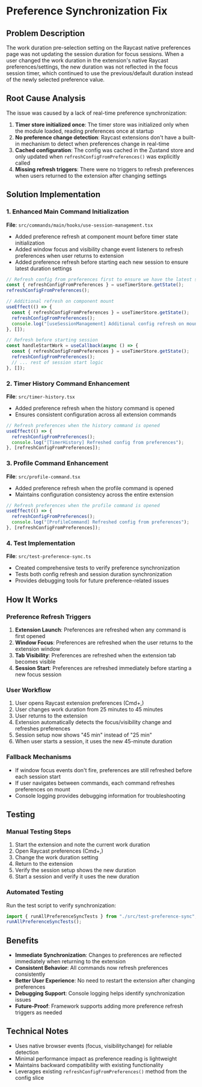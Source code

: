 # Preference Synchronization Fix

## Problem Description

The work duration pre-selection setting on the Raycast native preferences page was not updating the session duration for focus sessions. When a user changed the work duration in the extension's native Raycast preferences/settings, the new duration was not reflected in the focus session timer, which continued to use the previous/default duration instead of the newly selected preference value.

## Root Cause Analysis

The issue was caused by a lack of real-time preference synchronization:

1. **Timer store initialized once**: The timer store was initialized only when the module loaded, reading preferences once at startup
2. **No preference change detection**: Raycast extensions don't have a built-in mechanism to detect when preferences change in real-time
3. **Cached configuration**: The config was cached in the Zustand store and only updated when `refreshConfigFromPreferences()` was explicitly called
4. **Missing refresh triggers**: There were no triggers to refresh preferences when users returned to the extension after changing settings

## Solution Implementation

### 1. Enhanced Main Command Initialization

**File**: `src/commands/main/hooks/use-session-management.tsx`

- Added preference refresh at component mount before timer state initialization
- Added window focus and visibility change event listeners to refresh preferences when user returns to extension
- Added preference refresh before starting each new session to ensure latest duration settings

```typescript
// Refresh config from preferences first to ensure we have the latest settings
const { refreshConfigFromPreferences } = useTimerStore.getState();
refreshConfigFromPreferences();

// Additional refresh on component mount
useEffect(() => {
  const { refreshConfigFromPreferences } = useTimerStore.getState();
  refreshConfigFromPreferences();
  console.log("[useSessionManagement] Additional config refresh on mount");
}, []);

// Refresh before starting session
const handleStartWork = useCallback(async () => {
  const { refreshConfigFromPreferences } = useTimerStore.getState();
  refreshConfigFromPreferences();
  // ... rest of session start logic
}, []);
```

### 2. Timer History Command Enhancement

**File**: `src/timer-history.tsx`

- Added preference refresh when the history command is opened
- Ensures consistent configuration across all extension commands

```typescript
// Refresh preferences when the history command is opened
useEffect(() => {
  refreshConfigFromPreferences();
  console.log("[TimerHistory] Refreshed config from preferences");
}, [refreshConfigFromPreferences]);
```

### 3. Profile Command Enhancement

**File**: `src/profile-command.tsx`

- Added preference refresh when the profile command is opened
- Maintains configuration consistency across the entire extension

```typescript
// Refresh preferences when the profile command is opened
useEffect(() => {
  refreshConfigFromPreferences();
  console.log("[ProfileCommand] Refreshed config from preferences");
}, [refreshConfigFromPreferences]);
```

### 4. Test Implementation

**File**: `src/test-preference-sync.ts`

- Created comprehensive tests to verify preference synchronization
- Tests both config refresh and session duration synchronization
- Provides debugging tools for future preference-related issues

## How It Works

### Preference Refresh Triggers

1. **Extension Launch**: Preferences are refreshed when any command is first opened
2. **Window Focus**: Preferences are refreshed when the user returns to the extension window
3. **Tab Visibility**: Preferences are refreshed when the extension tab becomes visible
4. **Session Start**: Preferences are refreshed immediately before starting a new focus session

### User Workflow

1. User opens Raycast extension preferences (Cmd+,)
2. User changes work duration from 25 minutes to 45 minutes
3. User returns to the extension
4. Extension automatically detects the focus/visibility change and refreshes preferences
5. Session setup now shows "45 min" instead of "25 min"
6. When user starts a session, it uses the new 45-minute duration

### Fallback Mechanisms

- If window focus events don't fire, preferences are still refreshed before each session start
- If user navigates between commands, each command refreshes preferences on mount
- Console logging provides debugging information for troubleshooting

## Testing

### Manual Testing Steps

1. Start the extension and note the current work duration
2. Open Raycast preferences (Cmd+,)
3. Change the work duration setting
4. Return to the extension
5. Verify the session setup shows the new duration
6. Start a session and verify it uses the new duration

### Automated Testing

Run the test script to verify synchronization:

```typescript
import { runAllPreferenceSyncTests } from "./src/test-preference-sync";
runAllPreferenceSyncTests();
```

## Benefits

- **Immediate Synchronization**: Changes to preferences are reflected immediately when returning to the extension
- **Consistent Behavior**: All commands now refresh preferences consistently
- **Better User Experience**: No need to restart the extension after changing preferences
- **Debugging Support**: Console logging helps identify synchronization issues
- **Future-Proof**: Framework supports adding more preference refresh triggers as needed

## Technical Notes

- Uses native browser events (focus, visibilitychange) for reliable detection
- Minimal performance impact as preference reading is lightweight
- Maintains backward compatibility with existing functionality
- Leverages existing `refreshConfigFromPreferences()` method from the config slice
